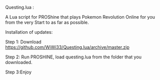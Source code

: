 Questing.lua :

A Lua script for PROShine that plays Pokemon Revolution Online for you from the very Start to as far as possible.

Installation of updates:

Step 1: Download https://github.com/WiWi33/Questing.lua/archive/master.zip

Step 2: Run PROSHINE, load questing.lua from the folder that you downloaded.

Step 3:Enjoy
